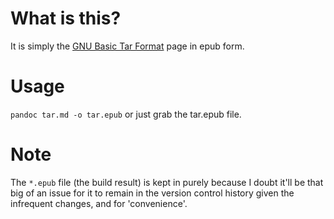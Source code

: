# What is this?
It is simply the [GNU Basic Tar Format]() page in epub form.

# Usage
`pandoc tar.md -o tar.epub`
or just grab the tar.epub file.

# Note
The `*.epub` file (the build result) is kept in purely because I doubt it'll be that big of an issue for it to remain in the version control history given the infrequent changes, and for 'convenience'.

